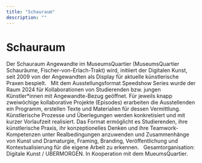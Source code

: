 ```yaml
---
title: "Schauraum"
description: ""
---
```

# Schauraum
Der Schauraum Angewandte im MuseumsQuartier (MuseumsQuartier Schauräume, Fischer-von-Erlach-Trakt) wird, initiiert der Digitalen Kunst, seit 2009 von der Angewandten als Display für aktuelle künstlerische Praxen bespielt. 
 
Mit dem Ausstellungsformat Speedshow Series wurde der Raum 2024 für Kollaborationen von Studierenden bzw. jungen Künstler*innen mit Angewandte-Bezug geöffnet. Für jeweils knapp zweiwöchige kollaborative Projekte (Episodes) erarbeiten die Ausstellenden ein Programm, erstellen Texte und Materialien für dessen Vermittlung. Künstlerische Prozesse und Überlegungen werden konkretisiert und mit kurzer Vorlaufzeit realisiert. Das Format ermöglicht es Studierenden, ihre künstlerische Praxis, ihr konzeptionelles Denken und ihre Teamwork-Kompetenzen unter Realbedingungen anzuwenden und Zusammenhänge von Kunst und Dramaturgie, Framing, Branding, Veröffentlichung und Kontextualisierung für die eigene Arbeit zu erkennen. 
 
Gesamtorganisation: Digitale Kunst / UBERMORGEN. In Kooperation mit dem MueumsQuartier.